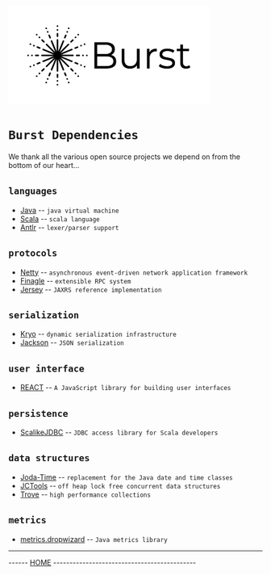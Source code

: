 ![Burst](burst.png "")

# `Burst Dependencies`
We thank all the various open source projects we depend on from the 
bottom of our heart...

## `languages`
* [Java](http://http://http://www.java.com/) -- `java virtual machine `
* [Scala](http://http://www.scala-lang.org/) -- `scala language`
* [Antlr](http://www.antlr.org) --  `lexer/parser support`


## `protocols`
* [Netty](https://netty.io) --  `asynchronous event-driven network application framework`
* [Finagle](http://twitter.github.io/finagle/) -- `extensible RPC system`
* [Jersey](https://jersey.java.net/) -- `JAXRS reference implementation`


## `serialization`
* [Kryo](https://github.com/EsotericSoftware/kryo) -- `dynamic serialization infrastructure`
* [Jackson](https://github.com/FasterXML/jackson) -- `JSON serialization`


## `user interface`
* [REACT](https://reactjs.org/) -- `A JavaScript library for building user interfaces`


## `persistence`
* [ScalikeJDBC](http://scalikejdbc.org/) -- `JDBC access library for Scala developers`

## `data structures`
* [Joda-Time](http://www.joda.org/joda-time/) -- `replacement for the Java date and time classes`
* [JCTools](https://github.com/JCTools/JCTools) -- `off heap lock free concurrent data structures`
* [Trove](https://bitbucket.org/robeden/trove/) -- `high performance collections`


## `metrics`
* [metrics.dropwizard](http://metrics.dropwizard.io/) -- `Java metrics library`


---
------ [HOME](../readme.md) --------------------------------------------
